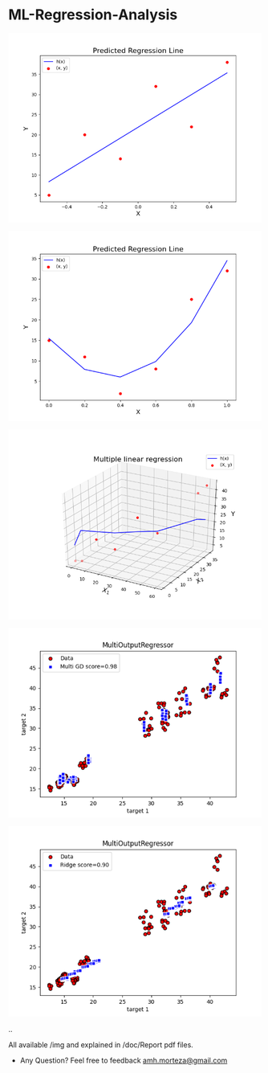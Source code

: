 # ML-Regression-Analysis

![reg](img/2_3.png)

![reg](img/6_2.png)

![reg](img/2_4_3.png)

![reg](img/2_5.png)

![reg](img/3_7.png)

..


All available /img and explained in /doc/Report pdf files.

* Any Question? 
Feel free to feedback amh.morteza@gmail.com

